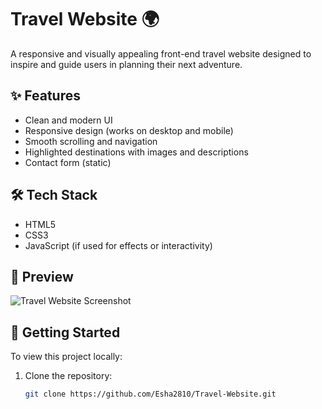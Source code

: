 # Travel Website 🌍

A responsive and visually appealing front-end travel website designed to inspire and guide users in planning their next adventure.

## ✨ Features

- Clean and modern UI
- Responsive design (works on desktop and mobile)
- Smooth scrolling and navigation
- Highlighted destinations with images and descriptions
- Contact form (static)

## 🛠 Tech Stack

- HTML5
- CSS3
- JavaScript (if used for effects or interactivity)

## 📸 Preview

![Travel Website Screenshot](screenshot.jpg) <!-- Replace with an actual image if you upload one -->

## 🚀 Getting Started

To view this project locally:

1. Clone the repository:
   ```bash
   git clone https://github.com/Esha2810/Travel-Website.git
